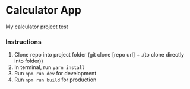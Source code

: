 # Calculator App
My calculator project test

### Instructions

1. Clone repo into project folder (git clone [repo url] + .(to clone directly into folder))
2. In terminal, run `yarn install`
3. Run `npm run dev` for development
4. Run `npm run build` for production
